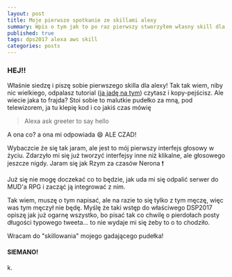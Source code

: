 ```yaml
---
layout: post
title: Moje pierwsze spotkanie ze skillami alexy
summary: Wpis o tym jak to po raz pierwszy stworzyłem własny skill dla Alexy. Oczywiście był on całkowicie oparty na tutorialu... Ale radocha i tak była spora.
published: true
tags: dps2017 alexa aws skill
categories: posts 
--- 
```


### HEJ!!

Właśnie siedzę i piszę sobie pierwszego skilla dla alexy! Tak tak wiem, niby nic wielkiego, odpalasz tutorial ([ja jadę na tym](https://github.com/bignerdranch/developing-alexa-skills-solutions)) czytasz i kopy-pejścisz. Ale wiecie jaka to frajda? Stoi sobie to malutkie pudełko za mną, pod telewizorem, ja tu klepię kod i co jakiś czas mówię 

<!--more-->

> Alexa ask greeter to say hello

A ona co? a ona mi odpowiada :smile: ALE CZAD! 

Wybaczcie że się tak jaram, ale jest to mój pierwszy interfejs głosowy w życiu. Zdarzyło mi się już tworzyć interfejsy inne niż klikalne, ale głosowego jeszcze nigdy. Jaram się jak Rzym za czasów Nerona :exclamation:

Już się nie mogę doczekać co to będzie, jak uda mi się odpalić serwer do MUD'a RPG i zacząć ją integrować z nim. 

Tak wiem, muszę o tym napisać, ale na razie to się tylko z tym męczę, więc was tym męczył nie będę. Myślę że taki wstęp do właściwego DSP2017 opiszę jak już ogarnę wszystko, bo pisać tak co chwilę o pierdołach posty długości typowego tweeta... to nie wydaje mi się żeby to o to chodziło.

Wracam do "skillowania" mojego gadającego pudełka!

#### SIEMANO!

k.
